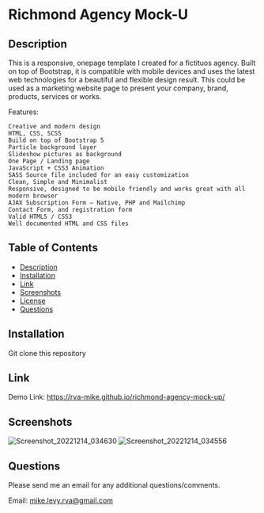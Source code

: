 # Richmond Agency Mock-U

  ## Description
This is a responsive, onepage template I created for a fictituos agency. Built on top of Bootstrap, it is compatible with mobile devices and uses the latest web technologies for a beautiful and flexible design result. This could be used as a marketing website page to present your company, brand, products, services or works.

Features:

    Creative and modern design
    HTML, CSS, SCSS
    Build on top of Bootstrap 5
    Particle background layer
    Slideshow pictures as background
    One Page / Landing page
    JavaScript + CSS3 Animation
    SASS Source file included for an easy customization
    Clean, Simple and Minimalist
    Responsive, designed to be mobile friendly and works great with all modern browser
    AJAX Subscription Form – Native, PHP and Mailchimp
    Contact Form, and registration form
    Valid HTML5 / CSS3
    Well documented HTML and CSS files

  
  ## Table of Contents
  * [Description](#description)
  * [Installation](#installation)
  * [Link](#link)
  * [Screenshots](#screenshots)
  * [License](#license)
  * [Questions](#questions)

  ## Installation
  
  Git clone this repository 

  ## Link 
  
  Demo Link: https://rva-mike.github.io/richmond-agency-mock-up/

  
  ## Screenshots
![Screenshot_20221214_034630](https://user-images.githubusercontent.com/105617274/207710594-ff5e0f8a-7aa5-41fd-a6c1-9edf5bb0ab3a.png)
![Screenshot_20221214_034556](https://user-images.githubusercontent.com/105617274/207710619-efd60027-47a0-45eb-a28d-c6b283470632.png)




  ## Questions
  Please send me an email for any additional questions/comments.

  Email: mike.levy.rva@gmail.com




